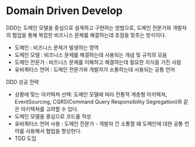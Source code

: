 # Domain Driven Develop

DDD는 도메인 모델을 중심으로 설계하고 구현하는 방법으로, 도메인 전문가와 개발자의 협업을 통해 복잡한 비즈니스 문제를 해결하는데 초점을 맞추는 방식이다.

- 도메인 : 비즈니스 문제가 발생하는 영역
- 도메인 모델 : 비즈니스 문제를 해결하는데 사용되는 개념 및 규칙의 모음
- 도메인 전문가 : 비즈니스 문제를 이해하고 해결하는데 필요한 지식을 가진 사람
- 유비쿼터스 언어 : 도메인 전문가와 개발자가 소통하는데 사용되는 공통 언어 

DDD 성공 전략
 
- 상황에 맞는 아키텍쳐 선택: 도메인 모델에 따라 전통적 계층형 아키텍쳐, EventSourcing, CQRS(Command Query Responsibility Segregation)와 같은 아키텍쳐를 고려할 수 있다. 
- 도메인 모델을 중심으로 코드를 작성 
- 유비쿼터스 언어 사용 : 도메인 전문가 - 개발자 간 소통할 떄 도메인에 대한 공통 언어를 사용해서 협업을 향상한다.
- TDD 도입